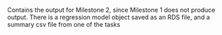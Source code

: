 Contains the output for Milestone 2, since Milestone 1 does not produce output. There is a regression model object saved as an RDS file, and a summary csv file from one of the tasks
